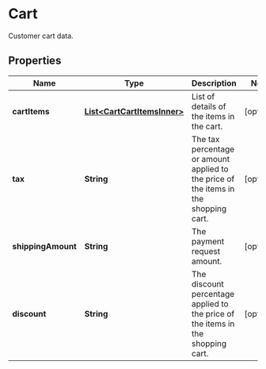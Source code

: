 

# Cart

Customer cart data.

## Properties

| Name | Type | Description | Notes |
|------------ | ------------- | ------------- | -------------|
|**cartItems** | [**List&lt;CartCartItemsInner&gt;**](CartCartItemsInner.md) | List of details of the items in the cart. |  [optional] |
|**tax** | **String** | The tax percentage or amount applied to the price of the items in the shopping cart. |  [optional] |
|**shippingAmount** | **String** | The payment request amount. |  [optional] |
|**discount** | **String** | The discount percentage applied to the price of the items in the shopping cart. |  [optional] |



